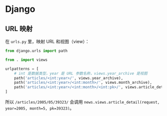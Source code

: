 # Django

## URL 映射

在 `urls.py` 里，映射 URL 和视图（view）：

```python
from django.urls import path

from . import views

urlpatterns = [
    # int 是数据类型，year 是 URL 参数名称，views.year_archive 是视图
    path('articles/<int:year>/', views.year_archive),
    path('articles/<int:year>/<int:month>/', views.month_archive),
    path('articles/<int:year>/<int:month>/<int:pk>/', views.article_detail),
]
```

所以 `/articles/2005/05/39323/` 会调用 `news.views.article_detail(request, year=2005, month=5, pk=39323)`。
